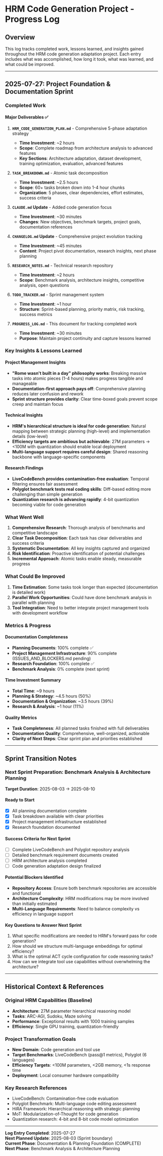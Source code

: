 # HRM Code Generation Project - Progress Log

## Overview
This log tracks completed work, lessons learned, and insights gained throughout the HRM code generation adaptation project. Each entry includes what was accomplished, how long it took, what was learned, and what could be improved.

---

## 2025-07-27: Project Foundation & Documentation Sprint

### Completed Work

#### Major Deliverables ✅
1. **`HRM_CODE_GENERATION_PLAN.md`** - Comprehensive 5-phase adaptation strategy
   - **Time Investment**: ~2 hours
   - **Scope**: Complete roadmap from architecture analysis to advanced features
   - **Key Sections**: Architecture adaptation, dataset development, training optimization, evaluation, advanced features

2. **`TASK_BREAKDOWN.md`** - Atomic task decomposition  
   - **Time Investment**: ~2.5 hours
   - **Scope**: 60+ tasks broken down into 1-4 hour chunks
   - **Organization**: 5 phases, clear dependencies, effort estimates, success criteria

3. **`CLAUDE.md` Update** - Added code generation focus
   - **Time Investment**: ~30 minutes
   - **Changes**: New objectives, benchmark targets, project goals, documentation references

4. **`CHANGELOG.md` Update** - Comprehensive project evolution tracking
   - **Time Investment**: ~45 minutes
   - **Content**: Project pivot documentation, research insights, next phase planning

5. **`RESEARCH_NOTES.md`** - Technical research repository
   - **Time Investment**: ~2 hours
   - **Scope**: Benchmark analysis, architecture insights, competitive analysis, open questions

6. **`TODO_TRACKER.md`** - Sprint management system
   - **Time Investment**: ~1 hour
   - **Structure**: Sprint-based planning, priority matrix, risk tracking, success metrics

7. **`PROGRESS_LOG.md`** - This document for tracking completed work
   - **Time Investment**: ~30 minutes
   - **Purpose**: Maintain project continuity and capture lessons learned

### Key Insights & Lessons Learned

#### Project Management Insights
- **"Rome wasn't built in a day" philosophy works**: Breaking massive tasks into atomic pieces (1-4 hours) makes progress tangible and manageable
- **Documentation-first approach pays off**: Comprehensive planning reduces later confusion and rework
- **Sprint structure provides clarity**: Clear time-boxed goals prevent scope creep and maintain focus

#### Technical Insights
- **HRM's hierarchical structure is ideal for code generation**: Natural mapping between strategic planning (high-level) and implementation details (low-level)
- **Efficiency targets are ambitious but achievable**: 27M parameters → <100M with quantization should enable local deployment
- **Multi-language support requires careful design**: Shared reasoning backbone with language-specific components

#### Research Findings
- **LiveCodeBench provides contamination-free evaluation**: Temporal filtering ensures fair assessment
- **Polyglot benchmark tests real coding skills**: Diff-based editing more challenging than simple generation
- **Quantization research is advancing rapidly**: 4-bit quantization becoming viable for code generation

### What Went Well
1. **Comprehensive Research**: Thorough analysis of benchmarks and competitive landscape
2. **Clear Task Decomposition**: Each task has clear deliverables and success criteria
3. **Systematic Documentation**: All key insights captured and organized
4. **Risk Identification**: Proactive identification of potential challenges
5. **Incremental Approach**: Atomic tasks enable steady, measurable progress

### What Could Be Improved
1. **Time Estimation**: Some tasks took longer than expected (documentation is detailed work)
2. **Parallel Work Opportunities**: Could have done benchmark analysis in parallel with planning
3. **Tool Integration**: Need to better integrate project management tools with development workflow

### Metrics & Progress

#### Documentation Completeness
- **Planning Documents**: 100% complete ✅
- **Project Management Infrastructure**: 90% complete (ISSUES_AND_BLOCKERS.md pending)
- **Research Foundation**: 100% complete ✅
- **Benchmark Analysis**: 0% complete (next sprint)

#### Time Investment Summary
- **Total Time**: ~9 hours
- **Planning & Strategy**: ~4.5 hours (50%)
- **Documentation & Organization**: ~3.5 hours (39%)  
- **Research & Analysis**: ~1 hour (11%)

#### Quality Metrics
- **Task Completeness**: All planned tasks finished with full deliverables
- **Documentation Quality**: Comprehensive, well-organized, actionable
- **Clarity of Next Steps**: Clear sprint plan and priorities established

---

## Sprint Transition Notes

### Next Sprint Preparation: Benchmark Analysis & Architecture Planning
**Target Duration**: 2025-08-03 → 2025-08-10

#### Ready to Start
- [x] All planning documentation complete
- [x] Task breakdown available with clear priorities
- [x] Project management infrastructure established
- [x] Research foundation documented

#### Success Criteria for Next Sprint
- [ ] Complete LiveCodeBench and Polyglot repository analysis
- [ ] Detailed benchmark requirement documents created
- [ ] HRM architecture analysis completed
- [ ] Code generation adaptation design finalized

#### Potential Blockers Identified
- **Repository Access**: Ensure both benchmark repositories are accessible and functional
- **Architecture Complexity**: HRM modifications may be more involved than initially estimated
- **Multi-Language Requirements**: Need to balance complexity vs efficiency in language support

#### Key Questions to Answer Next Sprint
1. What specific modifications are needed to HRM's forward pass for code generation?
2. How should we structure multi-language embeddings for optimal efficiency?
3. What is the optimal ACT cycle configuration for code reasoning tasks?
4. How can we integrate tool use capabilities without overwhelming the architecture?

---

## Historical Context & References

### Original HRM Capabilities (Baseline)
- **Architecture**: 27M parameter hierarchical reasoning model
- **Tasks**: ARC-AGI, Sudoku, Maze solving
- **Performance**: Exceptional results with 1000 training samples
- **Efficiency**: Single GPU training, quantization-friendly

### Project Transformation Goals
- **New Domain**: Code generation and tool use
- **Target Benchmarks**: LiveCodeBench (pass@1 metrics), Polyglot (6 languages)
- **Efficiency Targets**: <100M parameters, <2GB memory, <1s response time
- **Deployment**: Local consumer hardware compatibility

### Key Research References
- LiveCodeBench: Contamination-free code evaluation
- Polyglot Benchmark: Multi-language code editing assessment  
- HiRA Framework: Hierarchical reasoning with strategic planning
- MoT: Modularization-of-Thought for code generation
- Quantization research: 4-bit and 8-bit code model optimization

---

**Log Entry Completed**: 2025-07-27  
**Next Planned Update**: 2025-08-03 (Sprint boundary)  
**Current Phase**: Documentation & Planning Foundation (COMPLETE)  
**Next Phase**: Benchmark Analysis & Architecture Planning